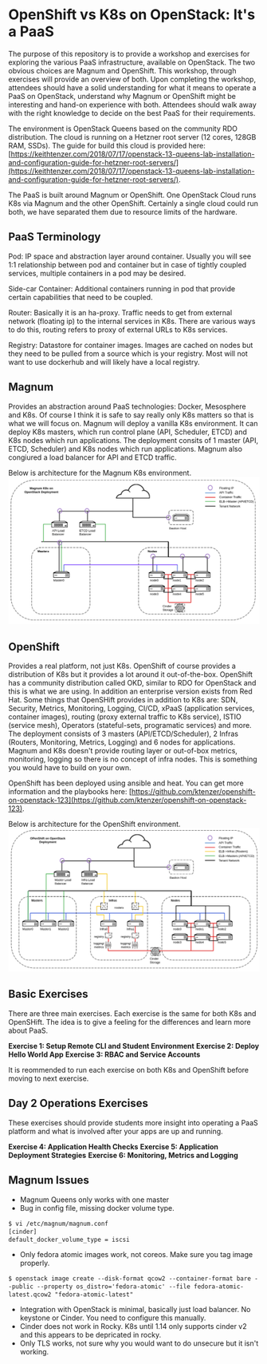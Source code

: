 # OpenShift vs K8s on OpenStack: It's a PaaS

The purpose of this repository is to provide a workshop and exercises for exploring the various PaaS infrastructure, available on OpenStack. The two obvious choices are Magnum and OpenShift. This workshop, through exercises will provide an overview of both. Upon completing the workshop, attendees should have a solid understanding for what it means to operate a PaaS on OpenStack, understand why Magnum or OpenShift might be interesting and hand-on experience with both. Attendees should walk away with the right knowledge to decide on the best PaaS for their requirements.

The environment is OpenStack Queens based on the community RDO distribution. The cloud is running on a Hetzner root server (12 cores, 128GB RAM, SSDs). The guide for build this cloud is provided here: [https://keithtenzer.com/2018/07/17/openstack-13-queens-lab-installation-and-configuration-guide-for-hetzner-root-servers/](https://keithtenzer.com/2018/07/17/openstack-13-queens-lab-installation-and-configuration-guide-for-hetzner-root-servers/).

The PaaS is built around Magnum or OpenShift. One OpenStack Cloud runs K8s via Magnum and the other OpenShift. Certainly a single cloud could run both, we have separated them due to resource limits of the hardware. 

## PaaS Terminology
Pod: IP space and abstraction layer around container. Usually you will see 1:1 relationship between pod and container but in case of tightly coupled services, multiple containers in a pod may be desired.

Side-car Container: Additional containers running in pod that provide certain capabilities that need to be coupled.

Router: Basically it is an ha-proxy. Traffic needs to get from external network (floating ip) to the internal services in K8s. There are various ways to do this, routing refers to proxy of external URLs to K8s services.

Registry: Datastore for container images. Images are cached on nodes but they need to be pulled from a source which is your registry. Most will not want to use dockerhub and will likely have a local registry.

## Magnum 
Provides an abstraction around PaaS technologies: Docker, Mesosphere and K8s. Of course I think it is safe to say really only K8s matters so that is what we will focus on. Magnum will deploy a vanilla K8s environment. It can deploy K8s masters, which run control plane (API, Scheduler, ETCD) and K8s nodes which run applications. The deployment consits of 1 master (API, ETCD, Scheduler) and K8s nodes which run applications. Magnum also congiured a load balancer for API and ETCD traffic.

Below is architecture for the Magnum K8s environment.
![](images/k8s_on_openstack.png)

## OpenShift
Provides a real platform, not just K8s. OpenShift of course provides a distribution of K8s but it provides a lot around it out-of-the-box. OpenShift has a community distribution called OKD, similar to RDO for OpenStack and this is what we are using. In addition an enterprise version exists from Red Hat. Some things that OpenSHift provides in addition to K8s are: SDN, Security, Metrics, Monitoring, Logging, CI/CD, xPaaS (application services, container images), routing (proxy external traffic to K8s service), ISTIO (service mesh), Operators (stateful-sets, programatic services) and more. The deployment consists of 3 masters (API/ETCD/Scheduler), 2 Infras (Routers, Monitoring, Metrics, Logging) and 6 nodes for applications. Magnum and K8s doesn't provide routing layer or out-of-box metrics, monitoring, logging so there is no concept of infra nodes. This is something you would have to build on your own. 

OpenShift has been deployed using ansible and heat. You can get more information and the playbooks here: [https://github.com/ktenzer/openshift-on-openstack-123](https://github.com/ktenzer/openshift-on-openstack-123).

Below is architecture for the OpenShift environment.
![](images/openshift_on_openstack.png)

## Basic Exercises
There are three main exercises. Each exercise is the same for both K8s and OpenSHift. The idea is to give a feeling for the differences and learn more about PaaS. 

**Exercise 1: Setup Remote CLI and Student Environment**
**Exercise 2: Deploy Hello World App**
**Exercise 3: RBAC and Service Accounts**

It is reommended to run each exercise on both K8s and OpenShift before moving to next exercise.

## Day 2 Operations Exercises
These exercises should provide students more insight into operating a PaaS platform and what is involved after your apps are up and running.

**Exercise 4: Application Health Checks**
**Exercise 5: Application Deployment Strategies**
**Exercise 6: Monitoring, Metrics and Logging**

## Magnum Issues
* Magnum Queens only works with one master
* Bug in config file, missing docker volume type.
```
$ vi /etc/magnum/magnum.conf
[cinder]
default_docker_volume_type = iscsi
```
* Only fedora atomic images work, not coreos. Make sure you tag image properly.
```
$ openstack image create --disk-format qcow2 --container-format bare --public --property os_distro='fedora-atomic' --file fedora-atomic-latest.qcow2 "fedora-atomic-latest"
```
* Integration with OpenStack is minimal, basically just load balancer. No keystone or Cinder. You need to configure this manually.
* Cinder does not work in Rocky. K8s until 1.14 only supports cinder v2 and this appears to be depricated in rocky.
* Only TLS works, not sure why you would want to do unsecure but it isn't working.
